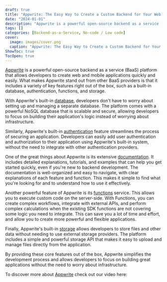 ```yaml
---
draft: true
title: "Appwrite: The Easy Way to Create a Custom Backend for Your Web or Mobile App"
date: "2024-01-01"
description: "Appwrite is a powerful open-source backend as a service (BaaS) platform that allows developers to create web and mobile applications quickly and easily. What makes Appwrite stand out from other BaaS providers is that it includes a variety of key features right out of the box, such as a built-in"
tags: []
categories: [Backend-as-a-Service, No-code / Low code]
cover:
  image: images/cover.png
  caption: "Appwrite: The Easy Way to Create a Custom Backend for Your Web or Mobile App"
ShowToc: true
TocOpen: true
---
```



[Appwrite](https://elest.io/open-source/appwrite?ref=blog.elest.io) is a powerful open\-source backend as a service (BaaS) platform that allows developers to create web and mobile applications quickly and easily. What makes Appwrite stand out from other BaaS providers is that it includes a variety of key features right out of the box, such as a built\-in database, authentication, functions, and storage.

With Appwrite's built\-in [database](https://appwrite.io/docs/databases?ref=blog.elest.io), developers don't have to worry about setting up and managing a separate database. The platform comes with a powerful NoSQL database that is scalable and secure, allowing developers to focus on building their application's logic instead of worrying about infrastructure.

Similarly, Appwrite's built\-in [authentication](https://appwrite.io/docs/authentication?ref=blog.elest.io) feature streamlines the process of securing an application. Developers can easily add user authentication and authorization to their application using Appwrite's built\-in system, without the need to integrate with other authentication providers.

One of the great things about Appwrite is its extensive [documentation](https://appwrite.io/docs?ref=blog.elest.io). It includes detailed explanations, tutorials, and examples that can help you get started quickly, even if you're new to backend development. The documentation is well\-organized and easy to navigate, with clear explanations of each feature and function. This makes it simple to find what you're looking for and to understand how to use it effectively.

Another powerful feature of Appwrite is its [functions](https://appwrite.io/docs/functions?ref=blog.elest.io) service. This allows you to execute custom code on the server\-side. With Functions, you can create complex workflows, integrate with external APIs, and perform complex calculations when the existing SDK functions are not covering some logic you need to integrate. This can save you a lot of time and effort, and allow you to create more powerful and flexible applications. 

Finally, Appwrite's built\-in [storage](https://appwrite.io/docs/storage?ref=blog.elest.io) allows developers to store files and other data without needing to use external storage providers. The platform includes a simple and powerful storage API that makes it easy to upload and manage files directly from the application.

By providing these core features out of the box, Appwrite simplifies the development process and allows developers to focus on building great applications without the need to worry about infrastructure.

To discover more about [Appwrite](https://elest.io/open-source/appwrite?ref=blog.elest.io) check out our video here:




